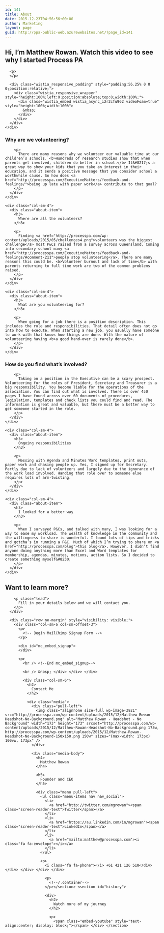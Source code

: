 ```yaml
---
id: 141
title: About
date: 2015-12-23T04:56:56+00:00
author: Marketing
layout: page
guid: http://ppa-public-web.azurewebsites.net/?page_id=141
---
```

<section id="about"> 

<div class="container">
  <div class="row">
    <div class="col-sm-offset-2 col-sm-8">
      <h2>
        Hi, I&#8217;m Matthew Rowan. Watch this video to see why I started Process PA
      </h2>
      
      <p>
      </p>
      
      <div class="wistia_responsive_padding" style="padding:56.25% 0 0 0;position:relative;">
        <div class="wistia_responsive_wrapper" style="height:100%;left:0;position:absolute;top:0;width:100%;">
          <div class="wistia_embed wistia_async_i2r2cfu962 videoFoam=true" style="height:100%;width:100%">
            &nbsp;
          </div>
        </div>
      </div>
    </div>
  </div>
  
  <p>
  </p>
  
  <div class="row">
    <div class="col-sm-4">
      <div class="about-item">
        <h3>
          Why are we volunteering?
        </h3>
        
        <p>
          There are many reasons why we volunteer our valuable time at our children’s schools. <b>Hundreds of research studies show that when parents get involved, children do better in school.</b> It&#8217;s a great way to show your kids that you take an interest in their education, and it sends a positive message that you consider school a worthwhile cause. So how does <a href="http://processpa.com/ExecutiveMatters/feedback-and-feelings/">being up late with paper work</a> contribute to that goal?
        </p>
      </div>
    </div>
    
    <div class="col-sm-4">
      <div class="about-item">
        <h3>
          Where are all the volunteers?
        </h3>
        
        <p>
          Finding <a href="http://processpa.com/wp-content/uploads/2015/05/challenges4.png">volunteers was the biggest challenge</a> most P&Cs raised from a survey across Queensland. Coming into secondary school many <a href="http://processpa.com/ExecutiveMatters/feedback-and-feelings/#comment-211">people stop volunteering</a>. There are many reasons this could be. <b>Volunteer burnout and lack of time</b> with parents returning to full time work are two of the common problems raised.
        </p>
      </div>
    </div>
    
    <div class="col-sm-4">
      <div class="about-item">
        <h3>
          What are you volunteering for?
        </h3>
        
        <p>
          When going for a job there is a position description. This includes the role and responsibilities. That detail often does not go into how to execute. When starting a new job, you usually have someone to work with that knows how things are done. With the nature of volunteering having <b>a good hand-over is rarely done</b>.
        </p>
      </div>
    </div>
  </div>
  
  <div class="row">
    <div class="col-sm-4">
      <div class="about-item">
        <h3>
          How do you find what&#8217;s involved?
        </h3>
        
        <p>
          Taking on a position in the Executive can be a scary prospect. Volunteering for the roles of President, Secretary and Treasurer is a big responsibility. You become liable for the operations of the association. You can find out what is involved. There is over 450 pages I have found across over 60 documents of procedures, legislation, templates and check lists you could find and read. The information is great and valuable, but there must be a better way to get someone started in the role.
        </p>
      </div>
    </div>
    
    <div class="col-sm-4">
      <div class="about-item">
        <h3>
          Ongoing responsibilities
        </h3>
        
        <p>
          Messing with Agenda and Minutes Word templates, print outs, paper work and chasing people up. Yes, I signed up for Secretary. Partly due to lack of volunteers and largely due to the ignorance of the work load involved. Handing that role over to someone else requires lots of arm-twisting.
        </p>
      </div>
    </div>
    
    <div class="col-sm-4">
      <div class="about-item">
        <h3>
          I looked for a better way
        </h3>
        
        <p>
          When I surveyed P&Cs, and talked with many, I was looking for a way to ease my workload. The wealth of knowledge in the community and the willingness to share is wonderful. I found lots of tips and tricks and gotcha’s in running a P&C. Much of which I’m trying to share on <a href="http://processpa.com/blog">this blog</a>. However, I didn’t find anyone doing anything more than Excel and Word templates for membership, agendas, minutes, motions, action lists. So I decided to create something myself&#8230;
        </p>
      </div>
    </div>
  </div>
</div>

<!--/.col-lg-4 -->

<!--/.row -->


  
<!--section--></section> <section id="register"> 

<div class="container">
  <div class="row">
    <div class="col-sm-6">
      <div class="center" style="visibility: visible;">
        <h2>
          Want to learn more?
        </h2>
        
        <p class="lead">
          Fill in your details below and we will contact you.
        </p>
      </div>
      
      <div class="row no-margin" style="visibility: visible;">
        <div class="col-sm-6 col-sm-offset-3">
          <p>
            <!-- Begin MailChimp Signup Form -->
          </p>
          
          <div id="mc_embed_signup">
          </div>
          
          <p>
            <br /> <!--End mc_embed_signup-->
            
            <br /> &nbsp; </div> </div> </div> 
            
            <div class="col-sm-6">
              <h2>
                Contact Me
              </h2>
              
              <div class="media">
                <div class="pull-left">
                  <img class="alignnone size-full wp-image-3921" src="http://processpa.com/wp-content/uploads/2015/12/Matthew-Rowan-Headshot-No-Background.png" alt="Matthew Rowan - Headshot - No Background" width="173" height="173" srcset="http://processpa.com/wp-content/uploads/2015/12/Matthew-Rowan-Headshot-No-Background.png 173w, http://processpa.com/wp-content/uploads/2015/12/Matthew-Rowan-Headshot-No-Background-150x150.png 150w" sizes="(max-width: 173px) 100vw, 173px" />
                </div>
                
                <div class="media-body">
                  <h4>
                    Matthew Rowan
                  </h4>
                  
                  <h5>
                    Founder and CEO
                  </h5>
                  
                  <div class="menu pull-left">
                    <ul class="menu-items nav nav_social">
                      <li>
                        <a href="http://twitter.com/mgrowan"><span class="screen-reader-text">Twitter</span></a>
                      </li>
                      <li>
                        <a href="https://au.linkedin.com/in/mgrowan"><span class="screen-reader-text">LinkedIn</span></a>
                      </li>
                      <li>
                        <a href="mailto:matthew@processpa.com"><i class="fa fa-envelope"></i></a>
                      </li>
                    </ul>
                    
                    <p>
                      <i class="fa fa-phone"></i> +61 421 126 510</div> </div> </div> </div> </div> 
                      
                      <p>
                        <!--/.container-->
                      </p></section> <section id="history"> 
                      
                      <div>
                        <h2>
                          Watch more of my journey
                        </h2>
                        
                        <p>
                          <span class="embed-youtube" style="text-align:center; display: block;"></span> </div> </section>
